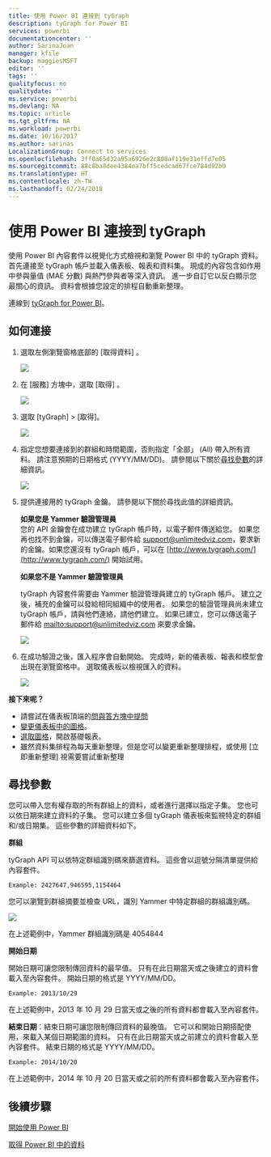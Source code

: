 ```yaml
---
title: 使用 Power BI 連接到 tyGraph
description: tyGraph for Power BI
services: powerbi
documentationcenter: ''
author: SarinaJoan
manager: kfile
backup: maggiesMSFT
editor: ''
tags: ''
qualityfocus: no
qualitydate: ''
ms.service: powerbi
ms.devlang: NA
ms.topic: article
ms.tgt_pltfrm: NA
ms.workload: powerbi
ms.date: 10/16/2017
ms.author: sarinas
LocalizationGroup: Connect to services
ms.openlocfilehash: 3ff0a65d32a95a6926e2c808af119e31effd7e05
ms.sourcegitcommit: 88c8ba8dee4384ea7bff5cedcad67fce784d92b0
ms.translationtype: HT
ms.contentlocale: zh-TW
ms.lasthandoff: 02/24/2018
---
```

# <a name="connect-to-tygraph--with-power-bi"></a>使用 Power BI 連接到 tyGraph
使用 Power BI 內容套件以視覺化方式檢視和瀏覽 Power BI 中的 tyGraph 資料。 首先連接至 tyGraph 帳戶並載入儀表板、報表和資料集。 現成的內容包含如作用中參與量值 (MAE 分數) 與熱門參與者等深入資訊。 進一步自訂它以反白顯示您最關心的資訊。  資料會根據您設定的排程自動重新整理。

連線到 [tyGraph for Power BI](https://app.powerbi.com/getdata/services/tygraph)。

## <a name="how-to-connect"></a>如何連接
1. 選取左側瀏覽窗格底部的 [取得資料]  。
   
   ![](media/service-connect-to-tygraph/getdata.png)
2. 在 [服務]  方塊中，選取 [取得] 。
   
   ![](media/service-connect-to-tygraph/services.png)
3. 選取 [tyGraph] \> [取得]。
   
   ![](media/service-connect-to-tygraph/tygraph.png)
4. 指定您想要連接到的群組和時間範圍，否則指定「全部」 (All) 帶入所有資料。 請注意預期的日期格式 (YYYY/MM/DD)。 請參閱以下關於[尋找參數](#FindingParams)的詳細資訊。
   
   ![](media/service-connect-to-tygraph/parameters.png)
5. 提供連接用的 tyGraph 金鑰。 請參閱以下關於尋找此值的詳細資訊。
   
    **如果您是 Yammer 驗證管理員**  
    您的 API 金鑰會在成功建立 tyGraph 帳戶時，以電子郵件傳送給您。 如果您再也找不到金鑰，可以傳送電子郵件給 support@unlimitedviz.com，要求新的金鑰。如果您還沒有 tyGraph 帳戶，可以在 [http://www.tygraph.com/](http://www.tygraph.com/) 開始試用。 
   
    **如果您不是 Yammer 驗證管理員**
   
    tyGraph 內容套件需要由 Yammer 驗證管理員建立的 tyGraph 帳戶。 建立之後，補充的金鑰可以發給相同組織中的使用者。 如果您的驗證管理員尚未建立 tyGraph 帳戶，請與他們連絡，請他們建立。 如果已建立，您可以傳送電子郵件給 <mailto:support@unlimitedviz.com> 來要求金鑰。
   
    ![](media/service-connect-to-tygraph/creds.png)
6. 在成功驗證之後，匯入程序會自動開始。 完成時，新的儀表板、報表和模型會出現在瀏覽窗格中。 選取儀表板以檢視匯入的資料。
   
    ![](media/service-connect-to-tygraph/dashboard.png)

**接下來呢？**

* 請嘗試在儀表板頂端的[問與答方塊中提問](power-bi-q-and-a.md)
* [變更儀表板中的圖格](service-dashboard-edit-tile.md)。
* [選取圖格](service-dashboard-tiles.md)，開啟基礎報表。
* 雖然資料集排程為每天重新整理，但是您可以變更重新整理排程，或使用 [立即重新整理] 視需要嘗試重新整理

<a name="FindingParams"></a>

## <a name="finding-parameters"></a>尋找參數
您可以帶入您有權存取的所有群組上的資料，或者進行選擇以指定子集。 您也可以依日期來建立資料的子集。 您可以建立多個 tyGraph 儀表板來監視特定的群組和/或日期集。 這些參數的詳細資料如下。

**群組**

tyGraph API 可以依特定群組識別碼來篩選資料。 這些會以逗號分隔清單提供給內容套件。 

    Example: 2427647,946595,1154464


您可以瀏覽到群組摘要並檢查 URL，識別 Yammer 中特定群組的群組識別碼。

![](media/service-connect-to-tygraph/yammer.png)

在上述範例中，Yammer 群組識別碼是 4054844

**開始日期**

開始日期可讓您限制傳回資料的最早值。 只有在此日期當天或之後建立的資料會載入至內容套件。 開始日期的格式是 YYYY/MM/DD。 

    Example: 2013/10/29

在上述範例中，2013 年 10 月 29 日當天或之後的所有資料都會載入至內容套件。 

**結束日期**：結束日期可讓您限制傳回資料的最晚值。 它可以和開始日期搭配使用，來載入某個日期範圍的資料。 只有在此日期當天或之前建立的資料會載入至內容套件。 結束日期的格式是 YYYY/MM/DD。 

    Example: 2014/10/20

在上述範例中，2014 年 10 月 20 日當天或之前的所有資料都會載入至內容套件。 

## <a name="next-steps"></a>後續步驟
[開始使用 Power BI](service-get-started.md)

[取得 Power BI 中的資料](service-get-data.md)

